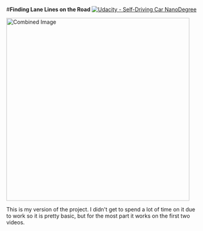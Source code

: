 #**Finding Lane Lines on the Road** 
[![Udacity - Self-Driving Car NanoDegree](https://s3.amazonaws.com/udacity-sdc/github/shield-carnd.svg)](http://www.udacity.com/drive)

<img src="laneLines_thirdPass.jpg" width="480" alt="Combined Image" />

This is my version of the project.  I didn't get to spend a lot of time on it due to work so it is pretty basic, but for the most part it works on the first two videos.
